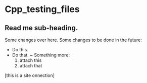 # Cpp_testing_files
## Read me sub-heading.

Some changes over here.
Some changes to be done in the future:

+ Do this.
+ Do that.
 ~ Something more:
  1. attach this
  2. attach that

[this is a site onnection]
